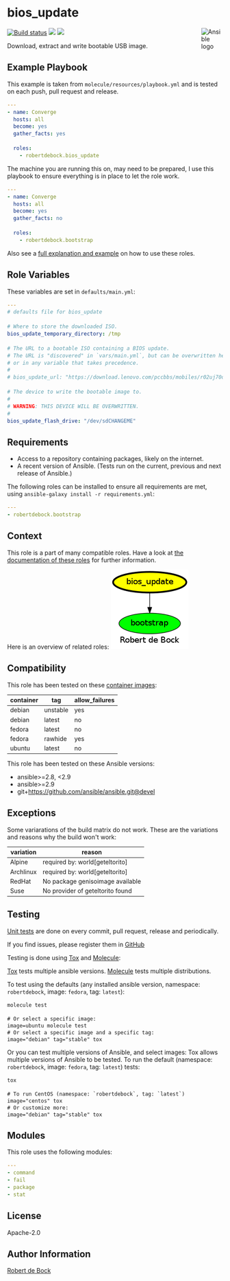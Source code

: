 bios_update
=========

<img src="https://docs.ansible.com/ansible-tower/3.2.4/html_ja/installandreference/_static/images/logo_invert.png" width="10%" height="10%" alt="Ansible logo" align="right"/>
<a href="https://travis-ci.org/robertdebock/ansible-role-bios_update"> <img src="https://travis-ci.org/robertdebock/ansible-role-bios_update.svg?branch=master" alt="Build status"/></a> <img src="https://img.shields.io/ansible/role/d/39155"/> <img src="https://img.shields.io/ansible/quality/39155"/>

Download, extract and write bootable USB image.

Example Playbook
----------------

This example is taken from `molecule/resources/playbook.yml` and is tested on each push, pull request and release.
```yaml
---
- name: Converge
  hosts: all
  become: yes
  gather_facts: yes

  roles:
    - robertdebock.bios_update
```

The machine you are running this on, may need to be prepared, I use this playbook to ensure everything is in place to let the role work.
```yaml
---
- name: Converge
  hosts: all
  become: yes
  gather_facts: no

  roles:
    - robertdebock.bootstrap
```


Also see a [full explanation and example](https://robertdebock.nl/how-to-use-these-roles.html) on how to use these roles.

Role Variables
--------------

These variables are set in `defaults/main.yml`:
```yaml
---
# defaults file for bios_update

# Where to store the downloaded ISO.
bios_update_temporary_directory: /tmp

# The URL to a bootable ISO containing a BIOS update.
# The URL is "discovered" in `vars/main.yml`, but can be overwritten here.
# or in any variable that takes precedence.
#
# bios_update_url: "https://download.lenovo.com/pccbbs/mobiles/r02uj70d.iso"

# The device to write the bootable image to.
#
# WARNING: THIS DEVICE WILL BE OVERWRITTEN.
#
bios_update_flash_drive: "/dev/sdCHANGEME"
```

Requirements
------------

- Access to a repository containing packages, likely on the internet.
- A recent version of Ansible. (Tests run on the current, previous and next release of Ansible.)

The following roles can be installed to ensure all requirements are met, using `ansible-galaxy install -r requirements.yml`:

```yaml
---
- robertdebock.bootstrap

```

Context
-------

This role is a part of many compatible roles. Have a look at [the documentation of these roles](https://robertdebock.nl/) for further information.

Here is an overview of related roles:
![dependencies](https://raw.githubusercontent.com/robertdebock/drawings/artifacts/bios_update.png "Dependency")


Compatibility
-------------

This role has been tested on these [container images](https://hub.docker.com/):

|container|tag|allow_failures|
|---------|---|--------------|
|debian|unstable|yes|
|debian|latest|no|
|fedora|latest|no|
|fedora|rawhide|yes|
|ubuntu|latest|no|

This role has been tested on these Ansible versions:

- ansible>=2.8, <2.9
- ansible>=2.9
- git+https://github.com/ansible/ansible.git@devel

Exceptions
----------

Some variarations of the build matrix do not work. These are the variations and reasons why the build won't work:

| variation                 | reason                 |
|---------------------------|------------------------|
| Alpine | required by: world[geteltorito] |
| Archlinux | required by: world[geteltorito] |
| RedHat | No package genisoimage available |
| Suse | No provider of geteltorito found |


Testing
-------

[Unit tests](https://travis-ci.org/robertdebock/ansible-role-bios_update) are done on every commit, pull request, release and periodically.

If you find issues, please register them in [GitHub](https://github.com/robertdebock/ansible-role-bios_update/issues)

Testing is done using [Tox](https://tox.readthedocs.io/en/latest/) and [Molecule](https://github.com/ansible/molecule):

[Tox](https://tox.readthedocs.io/en/latest/) tests multiple ansible versions.
[Molecule](https://github.com/ansible/molecule) tests multiple distributions.

To test using the defaults (any installed ansible version, namespace: `robertdebock`, image: `fedora`, tag: `latest`):

```
molecule test

# Or select a specific image:
image=ubuntu molecule test
# Or select a specific image and a specific tag:
image="debian" tag="stable" tox
```

Or you can test multiple versions of Ansible, and select images:
Tox allows multiple versions of Ansible to be tested. To run the default (namespace: `robertdebock`, image: `fedora`, tag: `latest`) tests:

```
tox

# To run CentOS (namespace: `robertdebock`, tag: `latest`)
image="centos" tox
# Or customize more:
image="debian" tag="stable" tox
```

Modules
-------

This role uses the following modules:
```yaml
---
- command
- fail
- package
- stat
```

License
-------

Apache-2.0


Author Information
------------------

[Robert de Bock](https://robertdebock.nl/)
